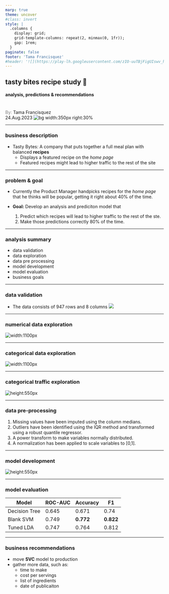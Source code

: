 ```yaml
---
marp: true
theme: uncover
#class: invert
style: |
  .columns {
    display: grid;
    grid-template-columns: repeat(2, minmax(0, 1fr));
    gap: 1rem;
  }
paginate: false
footer: 'Tama Francisquez'
#header: '![](https://play-lh.googleusercontent.com/zIO-uuTBjFigUIswv_h9S0-wVIkno_obwannvzr7NrXbh_MXL_khqV7gEqBly6KXEi4=w18-rw) Datacamp Professional Certification'
---
```



## <!--fit-->tasty bites recipe study :ramen: 
#### <!--fit-->analysis, predictions & recommendations
#

 <span style="color:grey"> By: </span> Tama Francisquez  
24.Aug.2023
![bg width:350px right:30% ](cover.jpg)

<style scoped>
  section{justify-content: center;}
</style>


<!-- _footer: ''-->
<!-- _header: ''-->

---

### business description

* Tasty Bytes: A company that puts together a full meal plan with balanced **recipes** 
  * Displays a featured recipe on the *home page*
  * Featured recipes might lead to higher traffic to the rest of the site

--- 

### problem & goal

* Currently the Product Manager handpicks recipes for the *home page* that he thinks will be popular, getting it right about 40% of the time.
   
* **Goal:** Develop an analysis and prediciton model that 
  1. Predict which recipes will lead to higher traffic to the rest of the ste.  
  2. Make those predictions correctly 80% of the time.  

---

### analysis summary

- data validation
- data exploration
- data pre processing
- model development
- model evaluation 
- business goals


---

### data validation
* The data consists of 947 rows and 8 columns
![](data.png)

---

### numerical data exploration

![width:1100px](num_var.png)

--- 
### categorical data exploration

![width:1100px](cat_var.png)

---

### categorical traffic exploration
![height:550px](cat_traffic.png)

---

### data pre-processing

1. Missing values have been imputed using the column medians.
2. Outliers have been identified using the IQR method and transformed using a robust quantile regressor.
3. A power transform to make variables normally distributed.
4. A normalization has been applied to scale variables to [0,1].

---

### model development

![height:550px](models.png)

---

### model evaluation

| Model         | ROC-AUC | Accuracy  | F1        |
| ------------- | ------- | --------- | --------- |
| Decision Tree | 0.645   | 0.671     | 0.74      |
| Blank SVM     | 0.749   | **0.772** | **0.822** |
| Tuned LDA     | 0.747   | 0.764     | 0.812     |

---

### business recommendations

* move **SVC** model to production
* gather more data, such as: 
  * time to make
  * cost per servings
  * list of ingredients
  * date of publicaiton